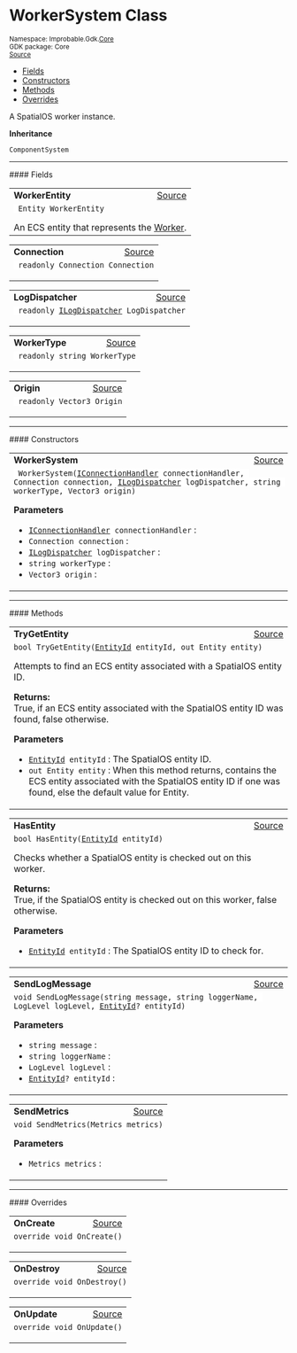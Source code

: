 
# WorkerSystem Class
<sup>
Namespace: Improbable.Gdk.<a href="{{urlRoot}}/api/core-index">Core</a><br/>
GDK package: Core<br/>
<a href="https://www.github.com/spatialos/gdk-for-unity/blob/0.2.3/workers/unity/Packages/com.improbable.gdk.core/Systems/WorkerSystem.cs/#L13">Source</a>
<style>
a code {
                    padding: 0em 0.25em!important;
}
code {
                    background-color: #ffffff!important;
}
</style>
</sup>
<nav id="pageToc" class="page-toc"><ul><li><a href="#fields">Fields</a>
<li><a href="#constructors">Constructors</a>
<li><a href="#methods">Methods</a>
<li><a href="#overrides">Overrides</a>
</ul></nav>

</p>



<p>A SpatialOS worker instance. </p>



</p>

<b>Inheritance</b>

<code>ComponentSystem</code>






</p>
<hr style="width:100%; border-top-color:#d8d8d8" />
#### Fields


</p>




<table width="100%">
    <tr>
        <td style="border-right:none"><b>WorkerEntity</b></td>
        <td style="border-left:none; text-align:right"><a href="https://www.github.com/spatialos/gdk-for-unity/blob/0.2.3/workers/unity/Packages/com.improbable.gdk.core/Systems/WorkerSystem.cs/#L18">Source</a></td>
    </tr>
    <tr>
        <td colspan="2">
<code> Entity WorkerEntity</code></p>
An ECS entity that represents the <a href="{{urlRoot}}/api/core/worker">Worker</a>. 

</td>
    </tr>
</table>


<table width="100%">
    <tr>
        <td style="border-right:none"><b>Connection</b></td>
        <td style="border-left:none; text-align:right"><a href="https://www.github.com/spatialos/gdk-for-unity/blob/0.2.3/workers/unity/Packages/com.improbable.gdk.core/Systems/WorkerSystem.cs/#L20">Source</a></td>
    </tr>
    <tr>
        <td colspan="2">
<code> readonly Connection Connection</code></p>


</td>
    </tr>
</table>


<table width="100%">
    <tr>
        <td style="border-right:none"><b>LogDispatcher</b></td>
        <td style="border-left:none; text-align:right"><a href="https://www.github.com/spatialos/gdk-for-unity/blob/0.2.3/workers/unity/Packages/com.improbable.gdk.core/Systems/WorkerSystem.cs/#L21">Source</a></td>
    </tr>
    <tr>
        <td colspan="2">
<code> readonly <a href="{{urlRoot}}/api/core/i-log-dispatcher">ILogDispatcher</a> LogDispatcher</code></p>


</td>
    </tr>
</table>


<table width="100%">
    <tr>
        <td style="border-right:none"><b>WorkerType</b></td>
        <td style="border-left:none; text-align:right"><a href="https://www.github.com/spatialos/gdk-for-unity/blob/0.2.3/workers/unity/Packages/com.improbable.gdk.core/Systems/WorkerSystem.cs/#L22">Source</a></td>
    </tr>
    <tr>
        <td colspan="2">
<code> readonly string WorkerType</code></p>


</td>
    </tr>
</table>


<table width="100%">
    <tr>
        <td style="border-right:none"><b>Origin</b></td>
        <td style="border-left:none; text-align:right"><a href="https://www.github.com/spatialos/gdk-for-unity/blob/0.2.3/workers/unity/Packages/com.improbable.gdk.core/Systems/WorkerSystem.cs/#L23">Source</a></td>
    </tr>
    <tr>
        <td colspan="2">
<code> readonly Vector3 Origin</code></p>


</td>
    </tr>
</table>







</p>
<hr style="width:100%; border-top-color:#d8d8d8" />
#### Constructors


</p>




<table width="100%">
    <tr>
        <td style="border-right:none"><b>WorkerSystem</b></td>
        <td style="border-left:none; text-align:right"><a href="https://www.github.com/spatialos/gdk-for-unity/blob/0.2.3/workers/unity/Packages/com.improbable.gdk.core/Systems/WorkerSystem.cs/#L34">Source</a></td>
    </tr>
    <tr>
        <td colspan="2">
<code> WorkerSystem(<a href="{{urlRoot}}/api/core/i-connection-handler">IConnectionHandler</a> connectionHandler, Connection connection, <a href="{{urlRoot}}/api/core/i-log-dispatcher">ILogDispatcher</a> logDispatcher, string workerType, Vector3 origin)</code></p>



</p>

<b>Parameters</b>

<ul>
<li><code><a href="{{urlRoot}}/api/core/i-connection-handler">IConnectionHandler</a> connectionHandler</code> : </li>
<li><code>Connection connection</code> : </li>
<li><code><a href="{{urlRoot}}/api/core/i-log-dispatcher">ILogDispatcher</a> logDispatcher</code> : </li>
<li><code>string workerType</code> : </li>
<li><code>Vector3 origin</code> : </li>
</ul>





</td>
    </tr>
</table>




</p>
<hr style="width:100%; border-top-color:#d8d8d8" />
#### Methods


</p>




<table width="100%">
    <tr>
        <td style="border-right:none"><b>TryGetEntity</b></td>
        <td style="border-left:none; text-align:right"><a href="https://www.github.com/spatialos/gdk-for-unity/blob/0.2.3/workers/unity/Packages/com.improbable.gdk.core/Systems/WorkerSystem.cs/#L56">Source</a></td>
    </tr>
    <tr>
        <td colspan="2">
<code>bool TryGetEntity(<a href="{{urlRoot}}/api/core/entity-id">EntityId</a> entityId, out Entity entity)</code></p>
Attempts to find an ECS entity associated with a SpatialOS entity ID. 
</p><b>Returns:</b></br>True, if an ECS entity associated with the SpatialOS entity ID was found, false otherwise. 

</p>

<b>Parameters</b>

<ul>
<li><code><a href="{{urlRoot}}/api/core/entity-id">EntityId</a> entityId</code> : The SpatialOS entity ID.</li>
<li><code>out Entity entity</code> : When this method returns, contains the ECS entity associated with the SpatialOS entity ID if one was found, else the default value for Entity. </li>
</ul>





</td>
    </tr>
</table>


<table width="100%">
    <tr>
        <td style="border-right:none"><b>HasEntity</b></td>
        <td style="border-left:none; text-align:right"><a href="https://www.github.com/spatialos/gdk-for-unity/blob/0.2.3/workers/unity/Packages/com.improbable.gdk.core/Systems/WorkerSystem.cs/#L66">Source</a></td>
    </tr>
    <tr>
        <td colspan="2">
<code>bool HasEntity(<a href="{{urlRoot}}/api/core/entity-id">EntityId</a> entityId)</code></p>
Checks whether a SpatialOS entity is checked out on this worker. 
</p><b>Returns:</b></br>True, if the SpatialOS entity is checked out on this worker, false otherwise.

</p>

<b>Parameters</b>

<ul>
<li><code><a href="{{urlRoot}}/api/core/entity-id">EntityId</a> entityId</code> : The SpatialOS entity ID to check for.</li>
</ul>





</td>
    </tr>
</table>


<table width="100%">
    <tr>
        <td style="border-right:none"><b>SendLogMessage</b></td>
        <td style="border-left:none; text-align:right"><a href="https://www.github.com/spatialos/gdk-for-unity/blob/0.2.3/workers/unity/Packages/com.improbable.gdk.core/Systems/WorkerSystem.cs/#L71">Source</a></td>
    </tr>
    <tr>
        <td colspan="2">
<code>void SendLogMessage(string message, string loggerName, LogLevel logLevel, <a href="{{urlRoot}}/api/core/entity-id">EntityId</a>? entityId)</code></p>



</p>

<b>Parameters</b>

<ul>
<li><code>string message</code> : </li>
<li><code>string loggerName</code> : </li>
<li><code>LogLevel logLevel</code> : </li>
<li><code><a href="{{urlRoot}}/api/core/entity-id">EntityId</a>? entityId</code> : </li>
</ul>





</td>
    </tr>
</table>


<table width="100%">
    <tr>
        <td style="border-right:none"><b>SendMetrics</b></td>
        <td style="border-left:none; text-align:right"><a href="https://www.github.com/spatialos/gdk-for-unity/blob/0.2.3/workers/unity/Packages/com.improbable.gdk.core/Systems/WorkerSystem.cs/#L76">Source</a></td>
    </tr>
    <tr>
        <td colspan="2">
<code>void SendMetrics(Metrics metrics)</code></p>



</p>

<b>Parameters</b>

<ul>
<li><code>Metrics metrics</code> : </li>
</ul>





</td>
    </tr>
</table>




</p>
<hr style="width:100%; border-top-color:#d8d8d8" />
#### Overrides


</p>




<table width="100%">
    <tr>
        <td style="border-right:none"><b>OnCreate</b></td>
        <td style="border-left:none; text-align:right"><a href="https://www.github.com/spatialos/gdk-for-unity/blob/0.2.3/workers/unity/Packages/com.improbable.gdk.core/Systems/WorkerSystem.cs/#L92">Source</a></td>
    </tr>
    <tr>
        <td colspan="2">
<code>override void OnCreate()</code></p>






</td>
    </tr>
</table>


<table width="100%">
    <tr>
        <td style="border-right:none"><b>OnDestroy</b></td>
        <td style="border-left:none; text-align:right"><a href="https://www.github.com/spatialos/gdk-for-unity/blob/0.2.3/workers/unity/Packages/com.improbable.gdk.core/Systems/WorkerSystem.cs/#L101">Source</a></td>
    </tr>
    <tr>
        <td colspan="2">
<code>override void OnDestroy()</code></p>






</td>
    </tr>
</table>


<table width="100%">
    <tr>
        <td style="border-right:none"><b>OnUpdate</b></td>
        <td style="border-left:none; text-align:right"><a href="https://www.github.com/spatialos/gdk-for-unity/blob/0.2.3/workers/unity/Packages/com.improbable.gdk.core/Systems/WorkerSystem.cs/#L107">Source</a></td>
    </tr>
    <tr>
        <td colspan="2">
<code>override void OnUpdate()</code></p>






</td>
    </tr>
</table>




